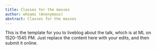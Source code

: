 ```yaml
---
title: Classes for the masses
author: whoami (Anonymous)
abstract: Classes for the masses
---
```


This is the template for you to liveblog about the talk,
which is at ML on 1520-1545 PM.  Just replace the content here
with your edits, and then submit it online.
